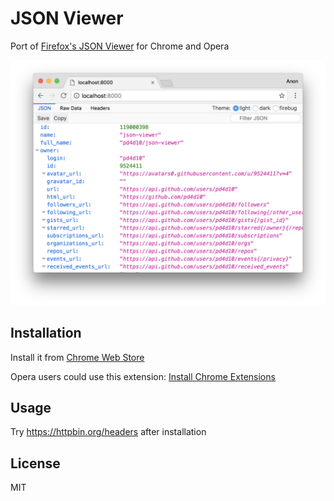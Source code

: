 # JSON Viewer

Port of [Firefox's JSON Viewer](https://developer.mozilla.org/en-US/docs/Tools/JSON_viewer) for Chrome and Opera

<img alt="Screenshot" src="assets/screenshot-1.png" width="773" />

## Installation

Install it from [Chrome Web Store](https://chrome.google.com/webstore/detail/json-viewer/efknglbfhoddmmfabeihlemgekhhnabb)

Opera users could use this extension: [Install Chrome Extensions](https://addons.opera.com/en/extensions/details/download-chrome-extension-9/)

## Usage

Try https://httpbin.org/headers after installation

## License

MIT
